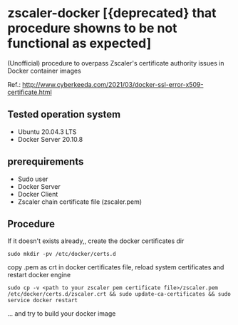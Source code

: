 # zscaler-docker [{deprecated} that procedure showns to be not functional as expected]
(Unofficial) procedure to overpass Zscaler's certificate authority issues in Docker container images

Ref.: http://www.cyberkeeda.com/2021/03/docker-ssl-error-x509-certificate.html

## Tested operation system
* Ubuntu 20.04.3 LTS
* Docker Server 20.10.8

## prerequirements
- Sudo user
- Docker Server
- Docker Client
- Zscaler chain certificate file (zscaler.pem)

## Procedure
If it doesn't exists already,, create the docker certificates dir
```shell
sudo mkdir -pv /etc/docker/certs.d
```
copy .pem as crt in docker certificates file, reload system certificates and restart docker engine
```shell
sudo cp -v <path to your zscaler pem certificate file>/zscaler.pem /etc/docker/certs.d/zscaler.crt && sudo update-ca-certificates && sudo service docker restart
```
... and try to build your docker image
